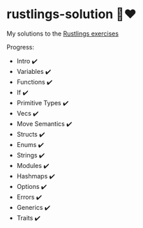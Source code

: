 <div class="oranda-hide">

# rustlings-solution 🦀❤️
My solutions to the [Rustlings exercises](https://github.com/rust-lang/rustlings)

Progress:
- Intro ✔️
- Variables ✔️
- Functions ✔️
- If ✔️
- Primitive Types ✔️
- Vecs ✔️
- Move Semantics ✔️
- Structs ✔️
- Enums ✔️
- Strings ✔️
- Modules ✔️
- Hashmaps ✔️
- Options ✔️
- Errors ✔️
- Generics ✔️
- Traits ✔️
</div>


